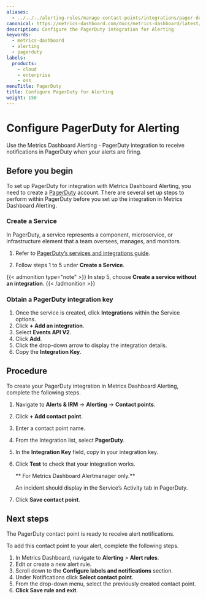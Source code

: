 ```yaml
---
aliases:
  - ../../../alerting-rules/manage-contact-points/integrations/pager-duty/ # /docs/metrics-dashboard/<METRICS_DASHBOARD_VERSION>/alerting/alerting-rules/manage-contact-points/integrations/pager-duty/
canonical: https://metrics-dashboard.com/docs/metrics-dashboard/latest/alerting/configure-notifications/manage-contact-points/integrations/pager-duty/
description: Configure the PagerDuty integration for Alerting
keywords:
  - metrics-dashboard
  - alerting
  - pagerduty
labels:
  products:
    - cloud
    - enterprise
    - oss
menuTitle: PagerDuty
title: Configure PagerDuty for Alerting
weight: 150
---
```


# Configure PagerDuty for Alerting

Use the Metrics Dashboard Alerting - PagerDuty integration to receive notifications in PagerDuty when your alerts are firing.

## Before you begin

To set up PagerDuty for integration with Metrics Dashboard Alerting, you need to create a [PagerDuty](https://www.pagerduty.com/) account. There are several set up steps to perform within PagerDuty before you set up the integration in Metrics Dashboard Alerting.

### Create a Service

In PagerDuty, a service represents a component, microservice, or infrastructure element that a team oversees, manages, and monitors.

1. Refer to [PagerDuty’s services and integrations guide](https://support.pagerduty.com/docs/services-and-integrations#create-a-service).

1. Follow steps 1 to 5 under **Create a Service**.

{{< admonition type="note" >}}
In step 5, choose **Create a service without an integration**.
{{< /admonition >}}

### Obtain a PagerDuty integration key

1. Once the service is created, click **Integrations** within the Service options.
1. Click **+ Add an integration**.
1. Select **Events API V2**.
1. Click **Add**.
1. Click the drop-down arrow to display the integration details.
1. Copy the **Integration Key**.

## Procedure

To create your PagerDuty integration in Metrics Dashboard Alerting, complete the following steps.

1. Navigate to **Alerts & IRM** -> **Alerting** -> **Contact points**.
1. Click **+ Add contact point**.
1. Enter a contact point name.
1. From the Integration list, select **PagerDuty**.
1. In the **Integration Key** field, copy in your integration key.
1. Click **Test** to check that your integration works.

   ** For Metrics Dashboard Alertmanager only.**

   An incident should display in the Service’s Activity tab in PagerDuty.

1. Click **Save contact point**.

## Next steps

The PagerDuty contact point is ready to receive alert notifications.

To add this contact point to your alert, complete the following steps.

1. In Metrics Dashboard, navigate to **Alerting** > **Alert rules**.
1. Edit or create a new alert rule.
1. Scroll down to the **Configure labels and notifications** section.
1. Under Notifications click **Select contact point**.
1. From the drop-down menu, select the previously created contact point.
1. **Click Save rule and exit**.
